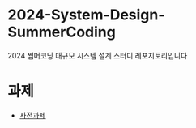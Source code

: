 # 2024-System-Design-SummerCoding
2024 썸머코딩 대규모 시스템 설계 스터디 레포지토리입니다

# 과제
- [사전과제]([/assignment/ass00.md](https://github.com/LandvibeDev/2024-System-Design-SummerCoding/blob/main/assignment/week00.md))
